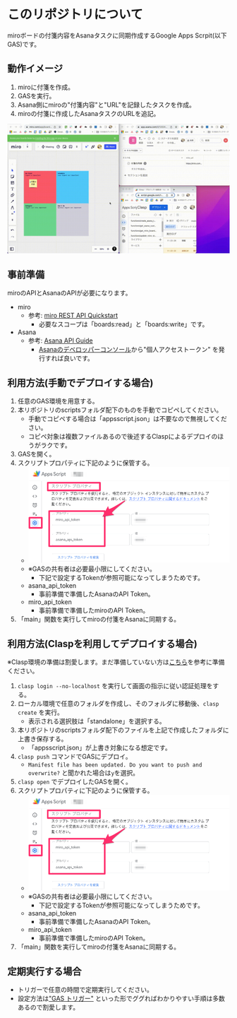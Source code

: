 # このリポジトリについて
miroボードの付箋内容をAsanaタスクに同期作成するGoogle Apps Scrpit(以下GAS)です。

## 動作イメージ

1. miroに付箋を作成。
2. GASを実行。
3. Asana側にmiroの"付箋内容"と"URL"を記録したタスクを作成。
4. miroの付箋に作成したAsanaタスクのURLを追記。

![demo](img/sync_demo.gif)

## 事前準備

miroのAPIとAsanaのAPIが必要になります。

- miro
  - 参考: [miro REST API Quickstart](https://developers.miro.com/docs/rest-api-build-your-first-hello-world-app)
    - 必要なスコープは「boards:read」と「boards:write」です。
- Asana
  - 参考: [Asana API Guide](https://asana.com/ja/guide/help/api/api)
    - [Asanaのデベロッパーコンソール](https://app.asana.com/0/my-apps)から"個人アクセストークン" を発行すれば良いです。

## 利用方法(手動でデプロイする場合)

1. 任意のGAS環境を用意する。
2. 本リポジトリのscriptsフォルダ配下のものを手動でコピペしてください。
   - 手動でコピペする場合は「appsscript.json」は不要なので無視してください。
   - コピペ対象は複数ファイルあるので後述するClaspによるデプロイのほうがラクです。
3. GASを開く。
4. スクリプトプロパティに下記のように保管する。
   - ![img](img/script_property_img.png)
   - ※GASの共有者は必要最小限にしてください。
     - 下記で設定するTokenが参照可能になってしまうためです。
   - asana_api_token
     - 事前準備で準備したAsanaのAPI Token。
   - miro_api_token
     - 事前準備で準備したmiroのAPI Token。
5. 「main」関数を実行してmiroの付箋をAsanaに同期する。

## 利用方法(Claspを利用してデプロイする場合)

※Clasp環境の準備は割愛します。まだ準備していない方は[こちら](https://github.com/google/clasp)を参考に準備ください。

1. `clasp login --no-localhost` を実行して画面の指示に従い認証処理をする。
2. ローカル環境で任意のフォルダを作成し、そのフォルダに移動後、`clasp create` を実行。
   - 表示される選択肢は「standalone」を選択する。
3. 本リポジトリのscriptsフォルダ配下のファイルを上記で作成したフォルダに上書き保存する。
   - 「appsscript.json」が上書き対象になる想定です。
4. `clasp push` コマンドでGASにデプロイ。
   - `Manifest file has been updated. Do you want to push and overwrite?` と聞かれた場合は`y`を選択。
5. `clasp open` でデプロイしたGASを開く。
6. スクリプトプロパティに下記のように保管する。
   - ![img](img/script_property_img.png)
   - ※GASの共有者は必要最小限にしてください。
     - 下記で設定するTokenが参照可能になってしまうためです。
   - asana_api_token
     - 事前準備で準備したAsanaのAPI Token。
   - miro_api_token
     - 事前準備で準備したmiroのAPI Token。
7. 「main」関数を実行してmiroの付箋をAsanaに同期する。

## 定期実行する場合

- トリガーで任意の時間で定期実行してください。
- 設定方法は["GAS トリガー"](https://www.google.com/search?q=GAS+%E3%83%88%E3%83%AA%E3%82%AC%E3%83%BC&oq=GAS+%E3%83%88%E3%83%AA%E3%82%AC%E3%83%BC&aqs=chrome..69i57j69i59j0i512l3j69i60l3.3238j0j4&sourceid=chrome&ie=UTF-8) といった形でググればわかりやすい手順は多数あるので割愛します。
